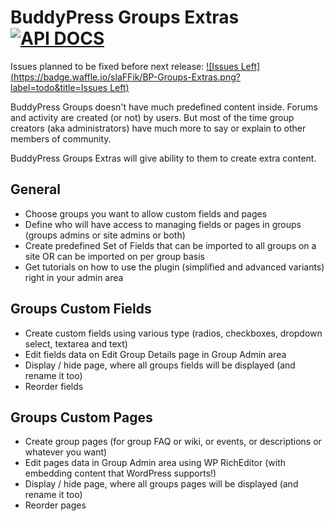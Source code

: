 # BuddyPress Groups Extras [![API DOCS](http://apigenerator.org/badge.png)](http://slaFFik.github.io/BP-Groups-Extras/)

Issues planned to be fixed before next release: [![Issues Left](https://badge.waffle.io/slaFFik/BP-Groups-Extras.png?label=todo&title=Issues Left)](https://github.com/slaFFik/BP-Groups-Extras/labels/todo)

BuddyPress Groups doesn't have much predefined content inside. Forums and activity are created (or not) by users. But most of the time group creators (aka administrators) have much more to say or explain to other members of community.

BuddyPress Groups Extras will give ability to them to create extra content.

## General
* Choose groups you want to allow custom fields and pages
* Define who will have access to managing fields or pages in groups (groups admins or site admins or both)
* Create predefined Set of Fields that can be imported to all groups on a site OR can be imported on per group basis
* Get tutorials on how to use the plugin (simplified and advanced variants) right in your admin area

## Groups Custom Fields
* Create custom fields using various type (radios, checkboxes, dropdown select, textarea and text)
* Edit fields data on Edit Group Details page in Group Admin area
* Display / hide page, where all groups fields will be displayed (and rename it too)
* Reorder fields

## Groups Custom Pages
* Create group pages (for group FAQ or wiki, or events, or descriptions or whatever you want)
* Edit pages data in Group Admin area using WP RichEditor (with embedding content that WordPress supports!)
* Display / hide page, where all groups pages will be displayed (and rename it too)
* Reorder pages
